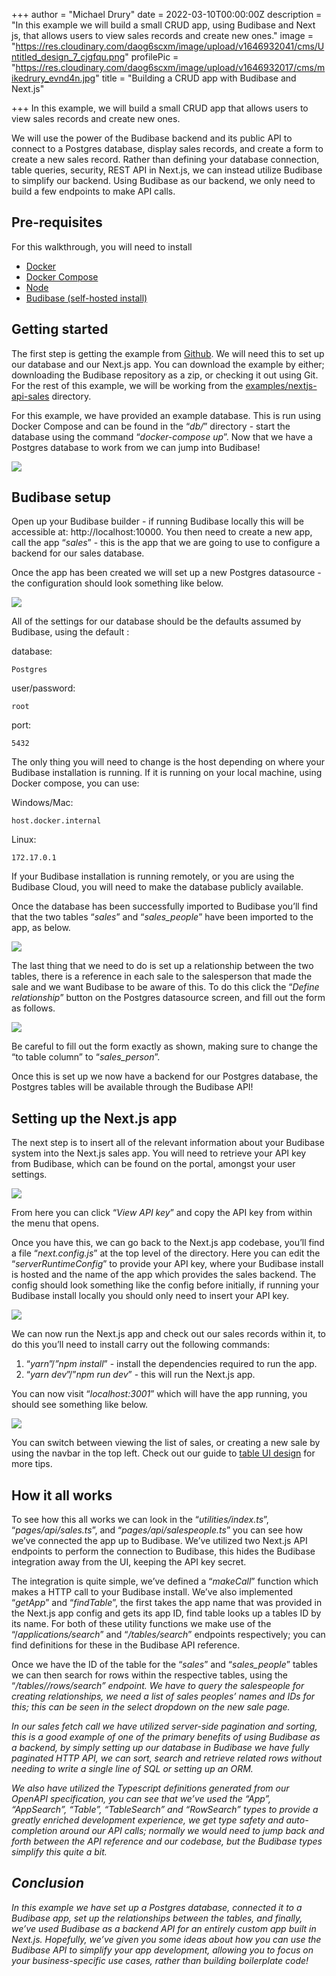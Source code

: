 +++
author = "Michael Drury"
date = 2022-03-10T00:00:00Z
description = "In this example we will build a small CRUD app, using Budibase and Next js, that allows users to view sales records and create new ones."
image = "https://res.cloudinary.com/daog6scxm/image/upload/v1646932041/cms/Untitled_design_7_cjgfqu.png"
profilePic = "https://res.cloudinary.com/daog6scxm/image/upload/v1646932017/cms/mikedrury_evnd4n.jpg"
title = "Building a CRUD app with Budibase and Next.js"

+++
In this example, we will build a small CRUD app that allows users to view sales records and create new ones.

We will use the power of the Budibase backend and its public API to connect to a Postgres database, display sales records, and create a form to create a new sales record. Rather than defining your database connection, table queries, security, REST API in Next.js, we can instead utilize Budibase to simplify our backend. Using Budibase as our backend, we only need to build a few endpoints to make API calls.

## Pre-requisites

For this walkthrough, you will need to install

* [Docker](https://docs.budibase.com/docs/docker-compose)
* [Docker Compose](https://docs.budibase.com/docs/docker-compose)
* [Node](https://nodejs.org/en/)
* [Budibase (self-hosted install)](https://docs.budibase.com/docs/hosting-methods)

## Getting started

The first step is getting the example from [Github](https://github.com/Budibase/budibase/tree/examples/nextjs/examples/nextjs-api-sales). We will need this to set up our database and our Next.js app. You can download the example by either; downloading the Budibase repository as a zip, or checking it out using Git. For the rest of this example, we will be working from the [examples/nextjs-api-sales](https://github.com/Budibase/budibase/tree/examples/nextjs/examples/nextjs-api-sales) directory.

For this example, we have provided an example database. This is run using Docker Compose and can be found in the “_db/_” directory - start the database using the command “_docker-compose up_”. Now that we have a Postgres database to work from we can jump into Budibase!

![](https://res.cloudinary.com/daog6scxm/image/upload/v1647003117/cms/1_pnkeuw.png)

## Budibase setup

Open up your Budibase builder - if running Budibase locally this will be accessible at: http://localhost:10000. You then need to create a new app, call the app “_sales_” - this is the app that we are going to use to configure a backend for our sales database.

Once the app has been created we will set up a new Postgres datasource - the configuration should look something like below.

![](https://res.cloudinary.com/daog6scxm/image/upload/v1647003143/cms/2_bitxgr.png)

All of the settings for our database should be the defaults assumed by Budibase, using the default :

database:

    Postgres 

user/password:

    root

port:

    5432

The only thing you will need to change is the host depending on where your Budibase installation is running. If it is running on your local machine, using Docker compose, you can use:

Windows/Mac:

    host.docker.internal 

Linux:

    172.17.0.1

If your Budibase installation is running remotely, or you are using the Budibase Cloud, you will need to make the database publicly available.

Once the database has been successfully imported to Budibase you’ll find that the two tables “_sales_” and “_sales_people_” have been imported to the app, as below.

![](https://res.cloudinary.com/daog6scxm/image/upload/v1647003172/cms/3_tnvyud.png)

The last thing that we need to do is set up a relationship between the two tables, there is a reference in each sale to the salesperson that made the sale and we want Budibase to be aware of this. To do this click the “_Define relationship_” button on the Postgres datasource screen, and fill out the form as follows.

![](https://res.cloudinary.com/daog6scxm/image/upload/v1647003194/cms/4_ldrxwh.png)

Be careful to fill out the form exactly as shown, making sure to change the “to table column” to “_sales_person_”.

Once this is set up we now have a backend for our Postgres database, the Postgres tables will be available through the Budibase API!

## Setting up the Next.js app

The next step is to insert all of the relevant information about your Budibase system into the Next.js sales app. You will need to retrieve your API key from Budibase, which can be found on the portal, amongst your user settings.

![](https://res.cloudinary.com/daog6scxm/image/upload/v1647003260/cms/5_dj9epp.png)

From here you can click “_View API key_” and copy the API key from within the menu that opens.

Once you have this, we can go back to the Next.js app codebase, you’ll find a file “_next.config.js_” at the top level of the directory. Here you can edit the “_serverRuntimeConfig_” to provide your API key, where your Budibase install is hosted and the name of the app which provides the sales backend. The config should look something like the config before initially, if running your Budibase install locally you should only need to insert your API key.

![](https://res.cloudinary.com/daog6scxm/image/upload/v1647003301/cms/6_qczxrl.png)

We can now run the Next.js app and check out our sales records within it, to do this you’ll need to install carry out the following commands:

1. “_yarn_”/_”npm install_” - install the dependencies required to run the app.
2. “_yarn dev_”/”_npm run dev_” - this will run the Next.js app.

You can now visit “_localhost:3001_” which will have the app running, you should see something like below.

![](https://res.cloudinary.com/daog6scxm/image/upload/v1647003320/cms/7_a09fzg.png)

You can switch between viewing the list of sales, or creating a new sale by using the navbar in the top left. Check out our guide to [table UI design](https://budibase.com/blog/app-building/table-ui-design/) for more tips.

## How it all works

To see how this all works we can look in the “_utilities/index.ts_”, “_pages/api/sales.ts_”, and “_pages/api/salespeople.ts_” you can see how we’ve connected the app up to Budibase. We’ve utilized two Next.js API endpoints to perform the connection to Budibase, this hides the Budibase integration away from the UI, keeping the API key secret.

The integration is quite simple, we’ve defined a “_makeCall_” function which makes a HTTP call to your Budibase install. We’ve also implemented “_getApp_” and “_findTable_”, the first takes the app name that was provided in the Next.js app config and gets its app ID, find table looks up a tables ID by its name. For both of these utility functions we make use of the “/_applications/search_” and “_/tables/search_” endpoints respectively; you can find definitions for these in the Budibase API reference.

Once we have the ID of the table for the “_sales_” and “_sales_people_” tables we can then search for rows within the respective tables, using the “_/tables/<table ID>/rows/search_” endpoint. We have to query the salespeople for creating relationships, we need a list of sales peoples’ names and IDs for this; this can be seen in the select dropdown on the new sale page.

In our sales fetch call we have utilized server-side pagination and sorting, this is a good example of one of the primary benefits of using Budibase as a backend, by simply setting up our database in Budibase we have fully paginated HTTP API, we can sort, search and retrieve related rows without needing to write a single line of SQL or setting up an ORM.

We also have utilized the Typescript definitions generated from our OpenAPI specification, you can see that we’ve used the “_App_”, “_AppSearch_”, “_Table_”, “_TableSearch_” and “_RowSearch_” types to provide a greatly enriched development experience, we get type safety and auto-completion around our API calls; normally we would need to jump back and forth between the API reference and our codebase, but the Budibase types simplify this quite a bit.

## Conclusion

In this example we have set up a Postgres database, connected it to a Budibase app, set up the relationships between the tables, and finally, we’ve used Budibase as a backend API for an entirely custom app built in Next.js. Hopefully, we’ve given you some ideas about how you can use the Budibase API to simplify your app development, allowing you to focus on your business-specific use cases, rather than building boilerplate code!